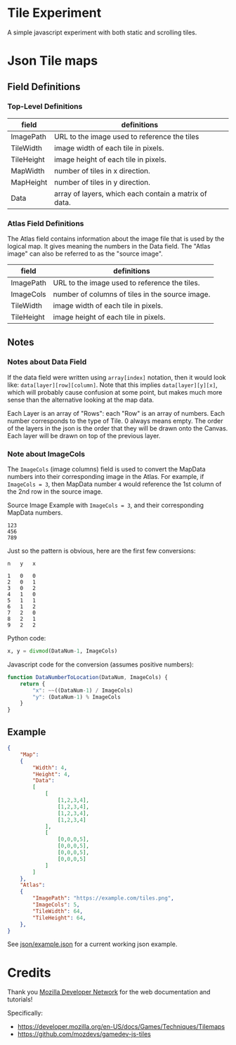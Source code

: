 Tile Experiment
=================

A simple javascript experiment with both static and scrolling tiles.


Json Tile maps
=====================


Field Definitions
----------------------

### Top-Level Definitions

| field      | definitions
| -----------|-----------------
| ImagePath  | URL to the image used to reference the tiles
| TileWidth  | image width of each tile in pixels.
| TileHeight | image height of each tile in pixels.
| MapWidth   | number of tiles in x direction.
| MapHeight  | number of tiles in y direction.
| Data       | array of layers, which each contain a matrix of data.


### Atlas Field Definitions

The Atlas field contains information about the image file that is used by the logical map.  It gives meaning the numbers in the Data field.  The "Atlas image" can also be referred to as the "source image".


| field      | definitions
| -----------|-----------------
| ImagePath  | URL to the image used to reference the tiles.
| ImageCols  | number of columns of tiles in the source image.
| TileWidth  | image width of each tile in pixels.
| TileHeight | image height of each tile in pixels.







Notes
-----------

### Notes about Data Field

If the data field were written using `array[index]` notation, then it would look like: `data[layer][row][column]`.  Note that this implies `data[layer][y][x]`, which will probably cause confusion at some point, but makes much more sense than the alternative looking at the map data.

Each Layer is an array of "Rows": each "Row" is an array of numbers.  Each number corresponds to the type of Tile.  0 always means empty.  The order of the layers in the json is the order that they will be drawn onto the Canvas.  Each layer will be drawn on top of the previous layer.


### Note about ImageCols

The `ImageCols` (image columns) field is used to convert the MapData numbers into their corresponding image in the Atlas.  For example, if `ImageCols = 3`, then MapData number `4` would reference the 1st column of the 2nd row in the source image. 

Source Image Example with `ImageCols = 3`, and their corresponding MapData numbers.
~~~~
123
456
789
~~~~

Just so the pattern is obvious, here are the first few conversions:
~~~
n	y	x

1	0	0
2	0	1
3	0	2
4	1	0
5	1	1
6	1	2
7	2	0
8	2	1
9	2	2
~~~


Python code:
~~~python
x, y = divmod(DataNum-1, ImageCols)
~~~

Javascript code for the conversion (assumes positive numbers):
~~~js
function DataNumberToLocation(DataNum, ImageCols) {
	return {
		"x": ~~((DataNum-1) / ImageCols)
		"y": (DataNum-1) % ImageCols
	}
}
~~~

 





Example
---------------

~~~json
{
	"Map": 
	{
		"Width": 4,
		"Height": 4,
		"Data":
		[
			[
				[1,2,3,4],
				[1,2,3,4],
				[1,2,3,4],
				[1,2,3,4]
			],
			[
				[0,0,0,5],
				[0,0,0,5],
				[0,0,0,5],
				[0,0,0,5]
			]
		]
	},
	"Atlas": 
	{
		"ImagePath": "https://example.com/tiles.png",
		"ImageCols": 5,
		"TileWidth": 64,
		"TileHeight": 64,
	},
}
~~~

See [json/example.json](https://fractalbach.github.io/TileExperiments/json/example.json) for a current working json example.





Credits
===================

Thank you [Mozilla Developer Network](https://developer.mozilla.org/) for the web documentation and tutorials!


Specifically:

* https://developer.mozilla.org/en-US/docs/Games/Techniques/Tilemaps
* https://github.com/mozdevs/gamedev-js-tiles
